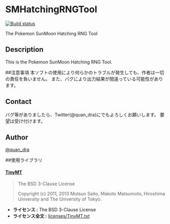 # SMHatchingRNGTool

[![Build status](https://ci.appveyor.com/api/projects/status/github/Quandra/smhatchingrngtool?branch=master&svg=true)](https://ci.appveyor.com/project/Quandra/smhatchingrngtool)

The Pokemon SunMoon Hatching RNG Tool

## Description
This is the Pokemon SunMoon Hatching RNG Tool.

##注意事項
本ソフトの使用により何らかのトラブルが発生しても、作者は一切の責任を負いません。
また、バグにより出力結果が間違っている可能性があります。  

## Contact 
バグ等がありましたら、Twitter(@quan_dra)にでもよろしくお願いします。 
要望は受け付けます。

## Author
[@quan_dra](https://twitter.com/quan_dra)


##使用ライブラリ

#### [TinyMT](https://github.com/MersenneTwister-Lab/TinyMT)

> The BSD 3-Clause License
> 
> Copyright (c) 2011, 2013 Mutsuo Saito, Makoto Matsumoto, Hiroshima University and The University of Tokyo.

* **ライセンス :** The BSD 3-Clause License
* **ライセンス全文 :** [licenses/TinyMT.txt](licenses/TinyMT.txt)
